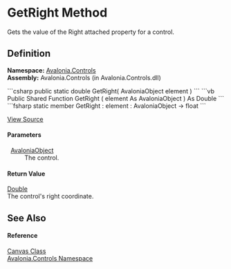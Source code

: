 # GetRight Method


Gets the value of the Right attached property for a control.



## Definition
**Namespace:** <a href="N_Avalonia_Controls">Avalonia.Controls</a>  
**Assembly:** Avalonia.Controls (in Avalonia.Controls.dll)

<Tabs groupId="api-code-preview">
<TabItem value="csharp" label="C#">
```csharp
public static double GetRight(
	AvaloniaObject element
)
```
</TabItem>
<TabItem value="vb" label="VB">
```vb
Public Shared Function GetRight ( 
	element As AvaloniaObject
) As Double
```
</TabItem>
<TabItem value="fsharp" label="F#">
```fsharp
static member GetRight : 
        element : AvaloniaObject -> float 
```
</TabItem>
</Tabs>



<a href="https://github.com/AvaloniaUI/Avalonia/tree/master/src/Avalonia.Controls/Canvas.cs#L96" title="View the source code">View Source</a>



#### Parameters
<dl><dt>  <a href="T_Avalonia_AvaloniaObject">AvaloniaObject</a></dt><dd>The control.</dd></dl>

#### Return Value
<a href="https://learn.microsoft.com/dotnet/api/system.double" target="_blank" rel="noopener noreferrer">Double</a>  
The control's right coordinate.

## See Also


#### Reference
<a href="T_Avalonia_Controls_Canvas">Canvas Class</a>  
<a href="N_Avalonia_Controls">Avalonia.Controls Namespace</a>  

